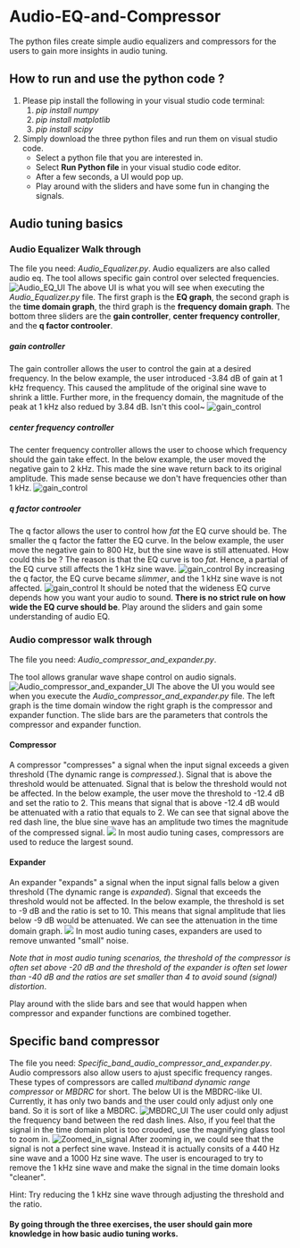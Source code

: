 # Audio-EQ-and-Compressor
The python files create simple audio equalizers and compressors for the users to gain more insights in audio tuning.

## How to run and use the python code ?
1. Please pip install the following in your visual studio code terminal:
    1. *pip install numpy*
    2. *pip install matplotlib*
    3. *pip install scipy*
2. Simply download the three python files and run them on visual studio code.
    * Select a python file that you are interested in.
    * Select **Run Python file** in your visual studio code editor.
    * After a few seconds, a UI would pop up.
    * Play around with the sliders and have some fun in changing the signals.

##  Audio tuning basics
### Audio Equalizer Walk through
The file you need: *Audio_Equalizer.py*.
Audio equalizers are also called audio eq. 
The tool allows specific gain control over selected frequencies.
![Audio_EQ_UI](./UI_screen_shots/Audio_EQ_UI.png)
The above UI is what you will see when executing the *Audio_Equalizer.py* file. The first graph is the **EQ graph**, the second graph is the **time domain graph**, the third graph is the **frequency domain graph**. The bottom three sliders are the **gain controller**, **center frequency controller**, and the **q factor controoler**.

##### gain controller
The gain controller allows the user to control the gain at a desired frequency. In the below example, the user introduced -3.84 dB of gain at 1 kHz frequency. This caused the amplitude of the original sine wave to shrink a little. Further more, in the frequency domain, the magnitude of the peak at 1 kHz also redued by 3.84 dB. Isn't this cool~
![gain_control](./UI_screen_shots/EQ_gain_control.png)
##### center frequency controller
The center frequency controller allows the user to choose which frequency should the gain take effect. In the below example, the user moved the negative gain to 2 kHz. This made the sine wave return back to its original amplitude. This made sense because we don't have frequencies other than 1 kHz. 
![gain_control](./UI_screen_shots/EQ_frequency_center.png)
##### q factor controoler
The q factor allows the user to control how *fat* the EQ curve should be. The smaller the q factor the fatter the EQ curve. In the below example, the user move the negative gain to 800 Hz, but the sine wave is still attenuated. How could this be ? The reason is that the EQ curve is too *fat*. Hence, a partial of the EQ curve still affects the 1 kHz sine wave.
![gain_control](./UI_screen_shots/EQ_q_factor.png)
By increasing the q factor, the EQ curve became *slimmer*, and the 1 kHz sine wave is not affected.
![gain_control](./UI_screen_shots/EQ_q_factor_2.png)
It should be noted that the wideness EQ curve depends how you want your audio to sound. **There is no strict rule on how wide the EQ curve should be**. Play around the sliders and gain some understanding of audio EQ.


### Audio compressor walk through
The file you need: *Audio_compressor_and_expander.py*.

The tool allows granular wave shape control on audio signals.
![Audio_compressor_and_expander_UI](./UI_screen_shots/Audio_compressor_UI.png)
The above the UI you would see when you execute the *Audio_compressor_and_expander.py* file. The left graph is the time domain window the right graph is the compressor and expander function. The slide bars are the parameters that controls the compressor and expander function.

#### Compressor
A compressor "compresses" a signal when the input signal exceeds a given threshold (The dynamic range is *compressed*.). Signal that is above the threshold would be attenuated. Signal that is below the threshold would not be affected. In the below example, the user move the threshold to -12.4 dB and set the ratio to 2. This means that signal that is above -12.4 dB would be attenuated with a ratio that equals to 2. We can see that signal above the red dash line, the blue sine wave has an amplitude two times the magnitude of the compressed signal.
![](./UI_screen_shots/Audio_compressor.png)
In most audio tuning cases, compressors are used to reduce the largest sound.

#### Expander 
An expander "expands" a signal when the input signal falls below a given threshold (The dynamic range is *expanded*). Signal that exceeds the threshold would not be affected. In the below example, the threshold is set to -9 dB and the ratio is set to 10. This means that signal amplitude that lies below -9 dB would be attenuated. We can see the attenuation in the time domain graph.
![](./UI_screen_shots/Audio_expander.png)
In most audio tuning cases, expanders are used to remove unwanted "small" noise.

*Note that in most audio tuning scenarios, the threshold of the compressor is often set above -20 dB and the threshold of the expander is often set lower than -40 dB and the ratios are set smaller than 4 to avoid sound (signal) distortion*.

Play around with the slide bars and see that would happen when compressor and expander functions are combined together.

## Specific band compressor
The file you need: *Specific_band_audio_compressor_and_expander.py*. 
Audio compressors also allow users to ajust specific frequency ranges. These types of compressors are called *multiband dynamic range compressor* or *MBDRC* for short. The below UI is the MBDRC-like UI. Currently, it has only two bands and the user could only adjust only one band. So it is sort of like a MBDRC.
![MBDRC_UI](./UI_screen_shots/Audio_compressor_2.png) 
The user could only adjust the frequency band between the red dash lines. Also, if you feel that the signal in the time domain plot is too crouded, use the magnifying glass tool to zoom in.
![Zoomed_in_signal](./UI_screen_shots/Audio_compressor_3.png)
After zooming in, we could see that the signal is not a perfect sine wave. Instead it is actually consits of a 440 Hz sine wave and a 1000 Hz sine wave. The user is encouraged to try to remove the 1 kHz sine wave and make the signal in the time domain looks "cleaner".

Hint: Try reducing the 1 kHz sine wave through adjusting the threshold and the ratio.

#### By going through the three exercises, the user should gain more knowledge in how basic audio tuning works.
